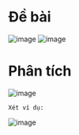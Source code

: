 # Đề bài
![image](https://github.com/VanHoang110802/Competitive_Programming/assets/108053955/539792d7-bfa9-4102-bd7a-52e1b4f923a8)
![image](https://github.com/VanHoang110802/Competitive_Programming/assets/108053955/bb32ece6-a6af-4c7e-9741-523150b719f8)

# Phân tích
![image](https://github.com/VanHoang110802/Competitive_Programming/assets/108053955/9d5c128b-e03e-45e0-a905-9fadfbac9eea)

```
Xét ví dụ:
```

![image](https://github.com/VanHoang110802/Competitive_Programming/assets/108053955/9af862c0-3d71-4ab3-afc7-7642dfa3421f)
